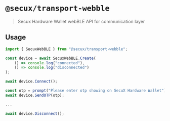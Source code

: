 # `@secux/transport-webble`

> Secux Hardware Wallet webBLE API for communication layer

## Usage

```ts
import { SecuxWebBLE } from "@secux/transport-webble";

const device = await SecuxWebBLE.Create(
    () => console.log("connected"),
    () => console.log("disconnected")
);

await device.Connect();

const otp = prompt("Please enter otp showing on SecuX Hardware Wallet");
await device.SendOTP(otp);

...

await device.Disconnect();
```
